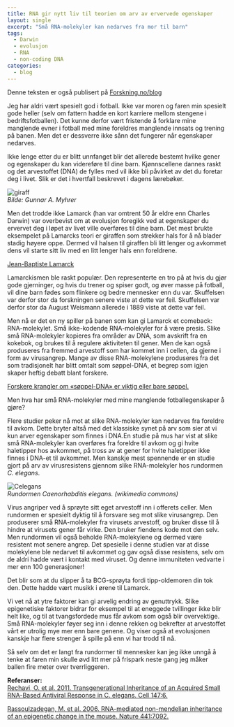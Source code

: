 ```yaml
---
title: RNA gir nytt liv til teorien om arv av ervervede egenskaper
layout: single
excerpt: "Små RNA-molekyler kan nedarves fra mor til barn"
tags:
  - Darwin
  - evolusjon
  - RNA
  - non-coding DNA
categories:
  - blog
---
```


Denne teksten er også publisert på [Forskning.no/blog](http://forskning.no/content/rna-gir-nytt-liv-til-teorien-om-arv-av-ervervede-egenskaper)


Jeg har aldri vært spesielt god i fotball. Ikke var moren og faren min spesielt gode heller (selv om fattern hadde en kort karriere mellom stengene i bedriftsfotballen). Det kunne derfor vært fristende å forklare mine manglende evner i fotball med mine foreldres manglende innsats og trening på banen. Men det er dessverre ikke sånn det fungerer når egenskaper nedarves.
 
Ikke lenge etter du er blitt unnfanget blir det allerede bestemt hvilke gener og egenskaper du kan videreføre til dine barn. Kjønnscellene dannes raskt og det arvestoffet (DNA) de fylles med vil ikke bli påvirket av det du foretar deg i livet. Slik er det i hvertfall beskrevet i dagens lærebøker.

![giraff][1]  
*Bilde: Gunnar A. Myhrer*

Men det trodde ikke Lamarck (han var omtrent 50 år eldre enn Charles Darwin) var overbevist om at evolusjon foregikk ved at egenskaper du ervervet deg i løpet av livet ville overføres til dine barn. Det mest brukte eksempelet på Lamarcks teori er giraffen som strekker hals for å nå blader stadig høyere oppe. Dermed vil halsen til giraffen bli litt lenger og avkommet dens vil starte sitt liv med en litt lenger hals enn foreldrene.

[Jean-Baptiste Lamarck](https://en.wikipedia.org/wiki/Lamarck)

Lamarckismen ble raskt populær. Den representerte en tro på at hvis du gjør gode gjerninger, og hvis du trener og spiser godt, og øver masse på fotball, vil dine barn fødes som flinkere og bedre mennesker enn du var. Skuffelsen var derfor stor da forskningen senere viste at dette var feil. Skuffelsen var derfor stor da August Weismann allerede i 1889 viste at dette var feil.

Men nå er det en ny spiller på banen som kan gi Lamarck et comeback: RNA-molekylet. Små ikke-kodende RNA-molekyler for å være presis. Slike små RNA-molekyler kopieres fra områder av DNA, som avskrift fra en kokebok, og brukes til å regulere aktiviteten til gener. Men de kan også produseres fra fremmed arvestoff som har kommet inn i cellen, da gjerne i form av virusangrep. Mange av disse RNA-molekylene produseres fra det som tradisjonelt har blitt omtalt som søppel-DNA, et begrep som igjen skaper heftig debatt blant forskere.

[Forskere krangler om «søppel-DNA» er viktig eller bare søppel.](http://www.aftenposten.no/kultur/Forskere-krangler-om-soppel-DNA-er-viktig-eller-bare-soppel-7131732.html#.Uk1OCrZLIeY)


Men hva har små RNA-molekyler med mine manglende fotballegenskaper å gjøre?

Flere studier peker nå mot at slike RNA-molekyler kan nedarves fra foreldre til avkom. Dette bryter altså med det klassiske synet på arv som sier at vi kun arver egenskaper som finnes i DNA.En studie på mus har vist at slike små RNA-molekyler kan overføres fra foreldre til avkom og gi hvite haletipper hos avkommet, på tross av at gener for hvite haletipper ikke finnes i DNA-et til avkommet. Men kanskje mest spennende er en studie gjort på arv av virusresistens gjennom slike RNA-molekyler hos rundormen *C. elegans*.

![Celegans][2]  
*Rundormen Caenorhabditis elegans. (wikimedia commons)*  

Virus angriper ved å sprøyte sitt eget arvestoff inn i offerets celler. Men rundormen er spesielt dyktig til å forsvare seg mot slike virusangrep. Den produserer små RNA-molekyler fra virusets arvestoff, og bruker disse til å hindre at virusets gener får virke. Den bruker fiendens kode mot den selv. Men rundormen vil også beholde RNA-molekylene og dermed være resistent mot senere angrep. Det spesielle i denne studien var at disse molekylene ble nedarvet til avkommet og gav også disse resistens, selv om de aldri hadde vært i kontakt med viruset. Og denne immuniteten vedvarte i mer enn 100 generasjoner!

Det blir som at du slipper å ta BCG-sprøyta fordi tipp-oldemoren din tok den. Dette hadde vært musikk i ørene til Lamarck.

Vi vet nå at ytre faktorer kan gi arvelig endring av genuttrykk. Slike epigenetiske faktorer bidrar for eksempel til at eneggede tvillinger ikke blir helt like, og til at tvangsfordede mus får avkom som også blir overvektige. Små RNA-molekyler føyer seg inn i denne rekken og bekrefter at arvestoffet vårt er utrolig mye mer enn bare genene. Og viser også at evolusjonen kanskje har flere strenger å spille på enn vi har trodd til nå.

Så selv om det er langt fra rundormer til mennesker kan jeg ikke unngå å tenke at faren min skulle øvd litt mer på frispark neste gang jeg måker ballen fire meter over tverrliggeren.

**Referanser:**  
[Rechavi, O. et al. 2011. Transgenerational Inheritance of an Acquired Small RNA-Based Antiviral Response in C. elegans. Cell 147:6.](http://www.cell.com/abstract/S0092-8674%2811%2901341-9)

[Rassoulzadegan, M. et al. 2006. RNA-mediated non-mendelian inheritance of an epigenetic change in the mouse. Nature 441:7092.](http://www.nature.com/nature/journal/v441/n7092/abs/nature04674.html)

[1]: /assets/images/blog/Giraff-Gunnar-A-Myhrer.jpg
[2]: /assets/images/blog/800px-Caenorhabditis_elegans.jpg
